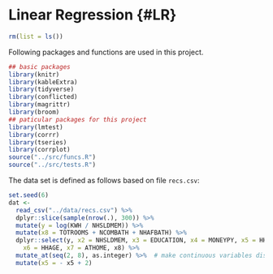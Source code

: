 # Linear Regression {#LR}


```r
rm(list = ls())
```

Following packages and functions are used in this project.


```r
## basic packages
library(knitr)
library(kableExtra)
library(tidyverse)
library(conflicted)
library(magrittr)
library(broom)
## paticular packages for this project
library(lmtest)
library(corrr)
library(tseries)
library(corrplot)
source("../src/funcs.R")
source("../src/tests.R")
```



The data set is defined as follows based on file `recs.csv`:


```r
set.seed(6)
dat <-
  read_csv("../data/recs.csv") %>%
  dplyr::slice(sample(nrow(.), 300)) %>%
  mutate(y = log(KWH / NHSLDMEM)) %>%
  mutate(x8 = TOTROOMS + NCOMBATH + NHAFBATH) %>%
  dplyr::select(y, x2 = NHSLDMEM, x3 = EDUCATION, x4 = MONEYPY, x5 = HHSEX,
    x6 = HHAGE, x7 = ATHOME, x8) %>%
  mutate_at(seq(2, 8), as.integer) %>%  # make continuous variables discrete
  mutate(x5 = - x5 + 2)
```

<!-- ```{r child = '../docs/1-1.Rmd'} -->
<!-- ``` -->

<!-- ```{r child = '../docs/1-2.Rmd'} -->
<!-- ``` -->

